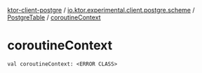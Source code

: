[ktor-client-postgre](../../index.md) / [io.ktor.experimental.client.postgre.scheme](../index.md) / [PostgreTable](index.md) / [coroutineContext](./coroutine-context.md)

# coroutineContext

`val coroutineContext: <ERROR CLASS>`